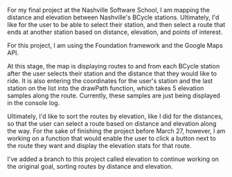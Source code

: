 For my final project at the Nashville Software School, I am mapping the distance and elevation between Nashville's 
BCycle stations. Ultimately, I'd like for the user to be able to select their station, and then select a route that
ends at another station based on distance, elevation, and points of interest. 

For this project, I am using the Foundation framework and the Google Maps API.

At this stage, the map is displaying routes to and from each BCycle station after the user selects their station 
and the distance that they would like to ride. It is also entering the coordinates for the user's station and the last
station on the list into the drawPath function, which takes 5 elevation samples along the route. Currently, these samples
are just being displayed in the console log.

Ultimately, I'd like to sort the routes by elevation, like I did for the distances, so that the user can select
a route based on distance and elevation along the way. For the sake of finishing the project before March 27, however, I am working on
a function that would enable the user to click a button next to the route they want and display the elevation
stats for that route. 

I've added a branch to this project called elevation to continue working on the original goal, sorting routes by distance
and elevation.

